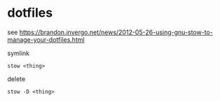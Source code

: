 # dotfiles

see https://brandon.invergo.net/news/2012-05-26-using-gnu-stow-to-manage-your-dotfiles.html

symlink

```
stow <thing>
```

delete

```
stow -D <thing>
```